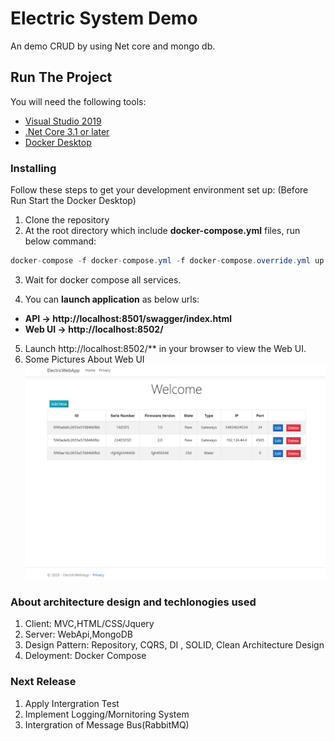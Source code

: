 # Electric System Demo
An  demo CRUD by using Net core and mongo db.
## Run The Project
You will need the following tools:

* [Visual Studio 2019](https://visualstudio.microsoft.com/downloads/)
* [.Net Core 3.1 or later](https://dotnet.microsoft.com/download/dotnet-core/3.1)
* [Docker Desktop](https://www.docker.com/products/docker-desktop)

### Installing
Follow these steps to get your development environment set up: (Before Run Start the Docker Desktop)
1. Clone the repository
2. At the root directory which include **docker-compose.yml** files, run below command:
```csharp
docker-compose -f docker-compose.yml -f docker-compose.override.yml up –d
```
3. Wait for docker compose all services.

4. You can **launch application** as below urls:
* **API  -> http://localhost:8501/swagger/index.html**
* **Web UI -> http://localhost:8502/**
5. Launch http://localhost:8502/** in your browser to view the Web UI.
6. Some Pictures About Web UI
![Image of democmc](https://github.com/hoangbau/CMCDemo/blob/master/demo-1.PNG)

### About architecture design and techlonogies used
1. Client: MVC,HTML/CSS/Jquery
2. Server: WebApi,MongoDB
3. Design Pattern: Repository, CQRS, DI , SOLID, Clean Architecture Design
3. Deloyment: Docker Compose
### Next Release
1. Apply Intergration Test
2. Implement Logging/Mornitoring System
3. Intergration of Message Bus(RabbitMQ)
